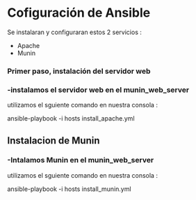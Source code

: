 # Cofiguración de Ansible


Se instalaran  y configuraran estos  2 servicios : 
<ul>
  <li>Apache</li>
  <li>Munin</li>
  
</ul>

<h3>Primer paso, instalación del servidor web</h3>


### -instalamos el servidor web en el munin_web_server

utilizamos el sguiente comando en nuestra consola : 

ansible-playbook -i hosts install_apache.yml


<h2>Instalacion de Munin</h2>

### -Intalamos Munin en el munin_web_server

utilizamos el sguiente comando en nuestra consola : 

ansible-playbook -i hosts install_munin.yml
